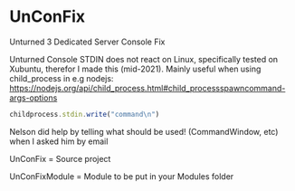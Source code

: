 # UnConFix
Unturned 3 Dedicated Server Console Fix


Unturned Console STDIN does not react on Linux, specifically tested on Xubuntu, therefor I made this (mid-2021).
Mainly useful when using child_process in e.g nodejs: https://nodejs.org/api/child_process.html#child_processspawncommand-args-options
```js
childprocess.stdin.write("command\n")
```


Nelson did help by telling what should be used! (CommandWindow, etc) when I asked him by email



UnConFix = Source project

UnConFixModule = Module to be put in your Modules folder
